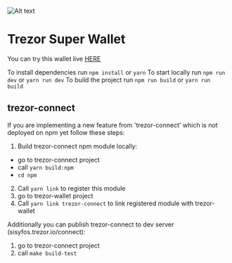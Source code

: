 ![Alt text](trezor-rocks.png?raw=true "Trezor Wallet rocks")

# Trezor Super Wallet

You can try this wallet live [HERE](https://beta-wallet.trezor.io/next/)

To install dependencies run `npm install` or `yarn`
To start locally run `npm run dev` or `yarn run dev`
To build the project run `npm run build` or `yarn run build`

## trezor-connect
If you are implementing a new feature from 'trezor-connect' which is not deployed on npm yet follow these steps:

1. Build trezor-connect npm module locally:
- go to trezor-connect project
- call `yarn build:npm`
- `cd npm`
2. Call `yarn link` to register this module
3. go to trezor-wallet project
4. Call `yarn link trezor-connect` to link registered module with trezor-wallet

Additionally you can publish trezor-connect to dev server (sisyfos.trezor.io/connect):
1. go to trezor-connect project
2. call `make build-test`


